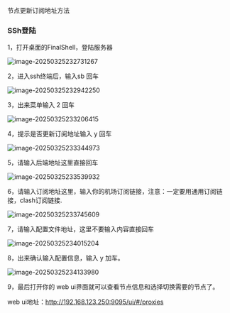节点更新订阅地址方法

### SSh登陆

1，打开桌面的FinalShell，登陆服务器

![image-20250325232731267](https://easy.zxbpan.top:11099/i/2025/03/25/12hmvsg-0.webp)

2，进入ssh终端后，输入sb 回车

![image-20250325232942250](https://easy.zxbpan.top:11099/i/2025/03/25/12iw61l-0.webp)

3，出来菜单输入 2 回车

![image-20250325233206415](https://easy.zxbpan.top:11099/i/2025/03/25/12kgoc6-0.webp)

4，提示是否更新订阅地址输入 y 回车

![image-20250325233344973](https://easy.zxbpan.top:11099/i/2025/03/25/12lac2r-0.webp)

5，请输入后端地址这里直接回车

![image-20250325233539932](https://easy.zxbpan.top:11099/i/2025/03/25/12mg0hp-0.webp)

6，请输入订阅地址这里，输入你的机场订阅链接，注意：一定要用通用订阅链接，clash订阅链接.

![image-20250325233745609](https://easy.zxbpan.top:11099/i/2025/03/25/12no4eh-0.webp)

7，请输入配置文件地址，这里不要输入内容直接回车

![image-20250325234015204](https://easy.zxbpan.top:11099/i/2025/04/09/746hfm-0.webp)

8，出来确认输入配置信息，输入 y 加车。

![image-20250325234133980](https://easy.zxbpan.top:11099/i/2025/03/25/12x2y20-0.webp)

9，最后打开你的 web ui界面就可以查看节点信息和选择切换需要的节点了。

web ui地址：http://192.168.123.250:9095/ui/#/proxies
